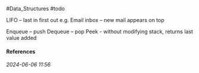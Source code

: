 #Data_Structures #todo 

LIFO – last in first out 
	e.g. Email inbox – new mail appears on top

Enqueue – push
Dequeue – pop
Peek - without modifying stack, returns last value added
#### References


_2024-06-06 11:56_